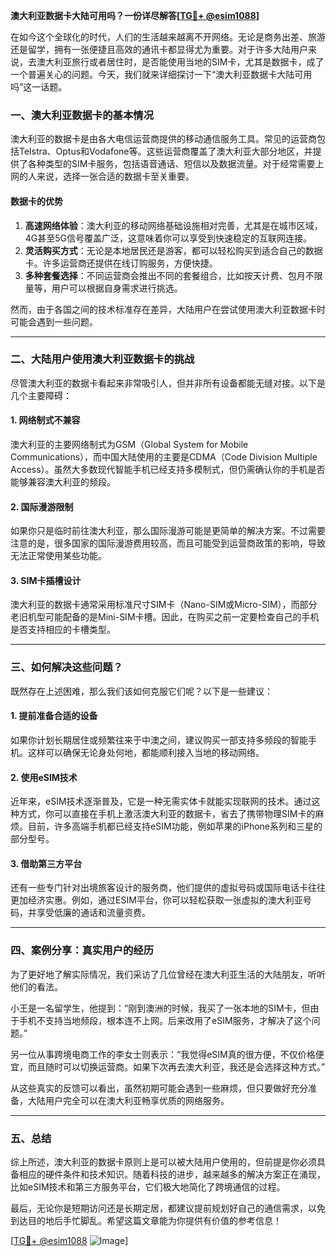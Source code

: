 **澳大利亚数据卡大陆可用吗？一份详尽解答[[TG💪+ @esim1088](https://t.me/s/esim1088)]**

在如今这个全球化的时代，人们的生活越来越离不开网络。无论是商务出差、旅游还是留学，拥有一张便捷且高效的通讯卡都显得尤为重要。对于许多大陆用户来说，去澳大利亚旅行或者居住时，是否能使用当地的SIM卡，尤其是数据卡，成了一个普遍关心的问题。今天，我们就来详细探讨一下“澳大利亚数据卡大陆可用吗”这一话题。

### 一、澳大利亚数据卡的基本情况

澳大利亚的数据卡是由各大电信运营商提供的移动通信服务工具。常见的运营商包括Telstra、Optus和Vodafone等。这些运营商覆盖了澳大利亚大部分地区，并提供了各种类型的SIM卡服务，包括语音通话、短信以及数据流量。对于经常需要上网的人来说，选择一张合适的数据卡至关重要。

#### 数据卡的优势
1. **高速网络体验**：澳大利亚的移动网络基础设施相对完善，尤其是在城市区域，4G甚至5G信号覆盖广泛，这意味着你可以享受到快速稳定的互联网连接。
2. **灵活购买方式**：无论是本地居民还是游客，都可以轻松购买到适合自己的数据卡。许多运营商还提供在线订购服务，方便快捷。
3. **多种套餐选择**：不同运营商会推出不同的套餐组合，比如按天计费、包月不限量等，用户可以根据自身需求进行挑选。

然而，由于各国之间的技术标准存在差异，大陆用户在尝试使用澳大利亚数据卡时可能会遇到一些问题。

---

### 二、大陆用户使用澳大利亚数据卡的挑战

尽管澳大利亚的数据卡看起来非常吸引人，但并非所有设备都能无缝对接。以下是几个主要障碍：

#### 1. 网络制式不兼容
澳大利亚的主要网络制式为GSM（Global System for Mobile Communications），而中国大陆使用的主要是CDMA（Code Division Multiple Access）。虽然大多数现代智能手机已经支持多模制式，但仍需确认你的手机是否能够兼容澳大利亚的频段。

#### 2. 国际漫游限制
如果你只是临时前往澳大利亚，那么国际漫游可能是更简单的解决方案。不过需要注意的是，很多国家的国际漫游费用较高，而且可能受到运营商政策的影响，导致无法正常使用某些功能。

#### 3. SIM卡插槽设计
澳大利亚的数据卡通常采用标准尺寸SIM卡（Nano-SIM或Micro-SIM），而部分老旧机型可能配备的是Mini-SIM卡槽。因此，在购买之前一定要检查自己的手机是否支持相应的卡槽类型。

---

### 三、如何解决这些问题？

既然存在上述困难，那么我们该如何克服它们呢？以下是一些建议：

#### 1. 提前准备合适的设备
如果你计划长期居住或频繁往来于中澳之间，建议购买一部支持多频段的智能手机。这样可以确保无论身处何地，都能顺利接入当地的移动网络。

#### 2. 使用eSIM技术
近年来，eSIM技术逐渐普及，它是一种无需实体卡就能实现联网的技术。通过这种方式，你可以直接在手机上激活澳大利亚的数据卡，省去了携带物理SIM卡的麻烦。目前，许多高端手机都已经支持eSIM功能，例如苹果的iPhone系列和三星的部分型号。

#### 3. 借助第三方平台
还有一些专门针对出境旅客设计的服务商，他们提供的虚拟号码或国际电话卡往往更加经济实惠。例如，通过ESIM平台，你可以轻松获取一张虚拟的澳大利亚号码，并享受低廉的通话和流量资费。

---

### 四、案例分享：真实用户的经历

为了更好地了解实际情况，我们采访了几位曾经在澳大利亚生活的大陆朋友，听听他们的看法。

小王是一名留学生，他提到：“刚到澳洲的时候，我买了一张本地的SIM卡，但由于手机不支持当地频段，根本连不上网。后来改用了eSIM服务，才解决了这个问题。”

另一位从事跨境电商工作的李女士则表示：“我觉得eSIM真的很方便，不仅价格便宜，而且随时可以切换运营商。如果下次再去澳大利亚，我还是会选择这种方式。”

从这些真实的反馈可以看出，虽然初期可能会遇到一些麻烦，但只要做好充分准备，大陆用户完全可以在澳大利亚畅享优质的网络服务。

---

### 五、总结

综上所述，澳大利亚的数据卡原则上是可以被大陆用户使用的，但前提是你必须具备相应的硬件条件和技术知识。随着科技的进步，越来越多的解决方案正在涌现，比如eSIM技术和第三方服务平台，它们极大地简化了跨境通信的过程。

最后，无论你是短期访问还是长期定居，都建议提前规划好自己的通信需求，以免到达目的地后手忙脚乱。希望这篇文章能为你提供有价值的参考信息！

[[TG💪+ @esim1088](https://t.me/s/esim1088) ![Image](https://i.postimg.cc/4NQfJmqS/Snipaste-2025-05-13-00-14-12.png)]